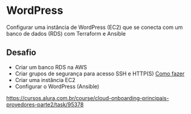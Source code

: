 # WordPress

Configurar uma instância de WordPress (EC2) que se conecta com um banco de dados (RDS) com Terraform e Ansible

## Desafio

- Criar um banco RDS na AWS
- Criar grupos de segurança para acesso SSH e HTTP(S) [Como fazer](https://spacelift.io/blog/terraform-security-group)
- Criar uma instância EC2
- Configurar o WordPress (Ansible)

https://cursos.alura.com.br/course/cloud-onboarding-principais-provedores-parte2/task/95378